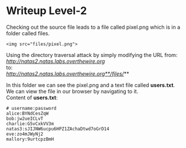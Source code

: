 # Writeup Level-2
Checking out the source file leads to a file called pixel.png which is in a folder called files.

	<img src="files/pixel.png">


Using the directory traversal attack by simply modifying the URL
from:  
*http://natas2.natas.labs.overthewire.org*  
to:  
*http://natas2.natas.labs.overthewire.org**/files/***

In this folder we can see the pixel.png and a text file called **users.txt**.  
We can view the file in our browser by navigating to it.  
Content of **users.txt**:  
```
# username:password
alice:BYNdCesZqW
bob:jw2ueICLvT
charlie:G5vCxkVV3m
natas3:sJIJNW6ucpu6HPZ1ZAchaDtwd7oGrD14
eve:zo4mJWyNj2
mallory:9urtcpzBmH
```


